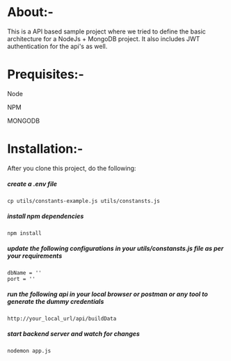 # About:-
This is a API based sample project where we tried to define the basic architecture for a NodeJs + MongoDB project. It also includes JWT authentication for the api's as well.

# Prequisites:-
Node

NPM

MONGODB

# Installation:-
After you clone this project, do the following:

##### create a .env file
```cp utils/constants-example.js utils/constansts.js```

##### install npm dependencies
```npm install```

##### update the following configurations in your utils/constansts.js file as per your requirements
```
dbName = ''
port = ''
```

##### run the following api in your local browser or postman or any tool to generate the dummy credentials
```http://your_local_url/api/buildData```

##### start backend server and watch for changes
```nodemon app.js```